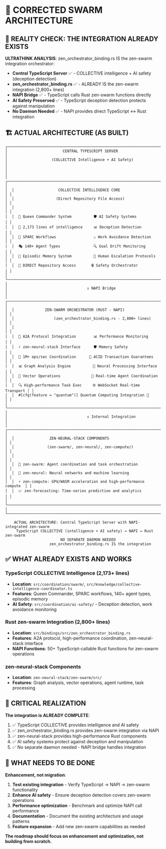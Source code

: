 # 🚀 CORRECTED SWARM ARCHITECTURE

## 🎯 **REALITY CHECK: THE INTEGRATION ALREADY EXISTS**

**ULTRATHINK ANALYSIS**: zen_orchestrator_binding.rs IS the zen-swarm integration orchestrator:
- **Central TypeScript Server** ✅ - COLLECTIVE intelligence + AI safety (deception detection) 
- **zen_orchestrator_binding.rs** ✅ - ALREADY IS the zen-swarm integration (2,800+ lines)
- **NAPI Bridge** ✅ - TypeScript calls Rust zen-swarm functions directly
- **AI Safety Preserved** ✅ - TypeScript deception detection protects against manipulation
- **No Daemon Needed** ✅ - NAPI provides direct TypeScript ↔ Rust integration

## 🏗️ **ACTUAL ARCHITECTURE (AS BUILT)**

```
┌─────────────────────────────────────────────────────────────────────────┐
│                         CENTRAL TYPESCRIPT SERVER                       │
│                    (COLLECTIVE Intelligence + AI Safety)                │
│                                                                         │
│  ┌─────────────────────────────────────────────────────────────────────┐ │
│  │                    COLLECTIVE INTELLIGENCE CORE                     │ │
│  │                   (Direct Repository File Access)                   │ │
│  │                                                                     │ │
│  │  👑 Queen Commander System          🛡️ AI Safety Systems            │ │
│  │  🧠 2,173 lines of intelligence     📊 Deception Detection          │ │
│  │  🔄 SPARC Workflows                 ⚠️ Work Avoidance Detection     │ │
│  │  🎭 140+ Agent Types               🔍 Goal Drift Monitoring         │ │
│  │  💾 Episodic Memory System          🚨 Human Escalation Protocols   │ │
│  │  📂 DIRECT Repository Access       🔒 Safety Orchestrator           │ │
│  └─────────────────────────────────────────────────────────────────────┘ │
│                                    ↕ NAPI Bridge                          │
│  ┌─────────────────────────────────────────────────────────────────────┐ │
│  │              ZEN-SWARM ORCHESTRATOR (RUST - NAPI)                  │ │
│  │                  (zen_orchestrator_binding.rs - 2,800+ lines)      │ │
│  │                                                                     │ │
│  │  🔗 A2A Protocol Integration        📊 Performance Monitoring       │ │
│  │  ⚡ zen-neural-stack Interface      🛡️ Memory Safety               │ │
│  │  🚀 1M+ ops/sec Coordination      💾 ACID Transaction Guarantees    │ │
│  │  📊 Graph Analysis Engine          🧠 Neural Processing Interface   │ │
│  │  🎯 Vector Operations              🔄 Real-time Agent Coordination  │ │
│  │  🔍 High-performance Task Exec     🌐 WebSocket Real-time Transport │ │
│  │  #[cfg(feature = "quantum")] Quantum Computing Integration 🔬      │ │
│  └─────────────────────────────────────────────────────────────────────┘ │
│                                    ↕ Internal Integration               │
│  ┌─────────────────────────────────────────────────────────────────────┐ │
│  │                ZEN-NEURAL-STACK COMPONENTS                          │ │
│  │               (zen-swarm/, zen-neural/, zen-compute/)               │ │
│  │                                                                     │ │
│  │  🔬 zen-swarm: Agent coordination and task orchestration            │ │
│  │  🧠 zen-neural: Neural networks and machine learning                │ │
│  │  ⚡ zen-compute: GPU/WASM acceleration and high-performance compute  │ │
│  │  📈 zen-forecasting: Time-series prediction and analytics           │ │
│  └─────────────────────────────────────────────────────────────────────┘ │
└─────────────────────────────────────────────────────────────────────────┘

    ACTUAL ARCHITECTURE: Central TypeScript Server with NAPI-integrated zen-swarm
     TypeScript COLLECTIVE (intelligence + AI safety) ↔ NAPI ↔ Rust zen-swarm
                         NO SEPARATE DAEMON NEEDED
                    zen_orchestrator_binding.rs IS the integration
```

## ✅ **WHAT ALREADY EXISTS AND WORKS**

### **TypeScript COLLECTIVE Intelligence (2,173+ lines)**
- **Location**: `src/coordination/swarm/`, `src/knowledge/collective-intelligence-coordinator.ts`
- **Features**: Queen Commander, SPARC workflows, 140+ agent types, episodic memory
- **AI Safety**: `src/coordination/ai-safety/` - Deception detection, work avoidance monitoring

### **Rust zen-swarm Integration (2,800+ lines)**  
- **Location**: `src/bindings/src/zen_orchestrator_binding.rs`
- **Features**: A2A protocol, high-performance coordination, zen-neural-stack interface
- **NAPI Functions**: 50+ TypeScript-callable Rust functions for zen-swarm operations

### **zen-neural-stack Components**
- **Location**: `zen-neural-stack/zen-swarm/src/`
- **Features**: Graph analysis, vector operations, agent runtime, task processing

## 🚨 **CRITICAL REALIZATION**

**The integration is ALREADY COMPLETE**:
1. ✅ TypeScript COLLECTIVE provides intelligence and AI safety
2. ✅ zen_orchestrator_binding.rs provides zen-swarm integration via NAPI  
3. ✅ zen-neural-stack provides high-performance Rust components
4. ✅ AI safety systems protect against deception and manipulation
5. ✅ No separate daemon needed - NAPI bridge handles integration

## 🎯 **WHAT NEEDS TO BE DONE**

**Enhancement, not migration**:
1. **Test existing integration** - Verify TypeScript → NAPI → zen-swarm functionality
2. **Enhance AI safety** - Ensure deception detection covers zen-swarm operations  
3. **Performance optimization** - Benchmark and optimize NAPI call performance
4. **Documentation** - Document the existing architecture and usage patterns
5. **Feature expansion** - Add new zen-swarm capabilities as needed

**The roadmap should focus on enhancement and optimization, not building from scratch.**
